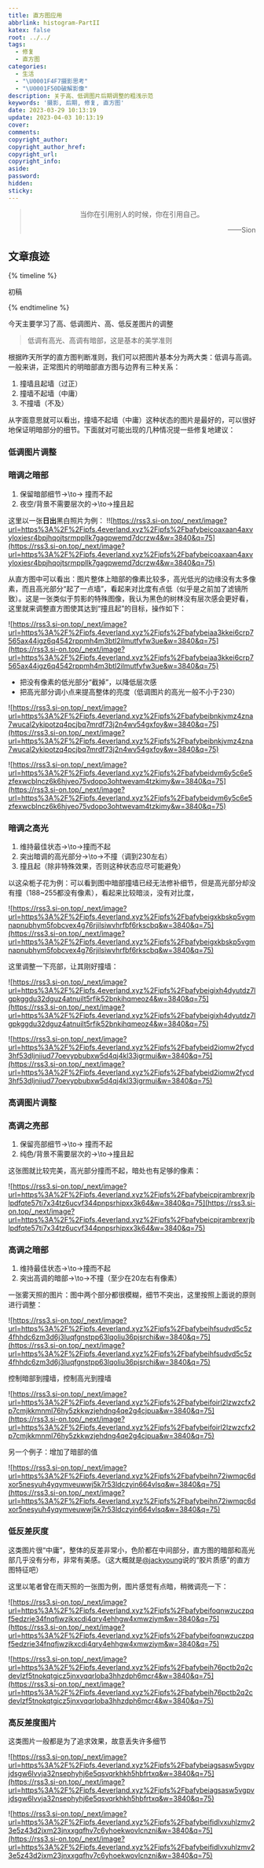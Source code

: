 ```yaml
---
title: 直方图应用
abbrlink: histogram-PartII
katex: false
root: ../../
tags:
  - 修复
  - 直方图
categories:
  - 生活
  - "\U0001F4F7摄影思考"
  - "\U0001F50D破解影像"
description: 关于高、低调图片后期调整的粗浅示范
keywords: '摄影, 后期, 修复, 直方图'
date: 2023-03-29 10:13:19
update: 2023-04-03 10:13:19
cover:
comments:
copyright_author:
copyright_author_href:
copyright_url:
copyright_info:
aside:
password:
hidden:
sticky:
---
```


> <center>当你在引用别人的时候，你在引用自己。</center>
> <p align="right">——Sion</p>
## 文章痕迹
{% timeline %}
<!-- timeline 2023-03-29-->
初稿
<!-- endtimeline -->
{% endtimeline %}

今天主要学习了高、低调图片、高、低反差图片的调整

> 低调有高光、高调有暗部，这是基本的美学准则
> 

根据昨天所学的直方图判断准则，我们可以把图片基本分为两大类：低调与高调。一般来讲，正常图片的明暗部直方图与边界有三种关系：

1. 撞墙且起墙（过正）
2. 撞墙不起墙（中庸）
3. 不撞墙（不及）

从字面意思就可以看出，撞墙不起墙（中庸）这种状态的图片是最好的，可以很好地保证明暗部分的细节。下面就对可能出现的几种情况提一些修复地建议：

### 低调图片调整

### 暗调之暗部

1. 保留暗部细节→\to→ 撞而不起
2. 夜空/背景不需要层次的→\to→撞且起

这里以一张**日出**黑白照片为例：
!![https://rss3.si-on.top/_next/image?url=https%3A%2F%2Fipfs.4everland.xyz%2Fipfs%2Fbafybeicoaxaan4axvyloxiesr4bpjhqojtsrmppllk7gagpwemd7dcrzw4&w=3840&q=75](https://rss3.si-on.top/_next/image?url=https%3A%2F%2Fipfs.4everland.xyz%2Fipfs%2Fbafybeicoaxaan4axvyloxiesr4bpjhqojtsrmppllk7gagpwemd7dcrzw4&w=3840&q=75)

从直方图中可以看出：图片整体上暗部的像素比较多，高光低光的边缘没有太多像素，而且高光部分“起了一点墙”，看起来对比度有点低（似乎是之前加了滤镜所致）。这是一张类似于剪影的特殊图像，我认为黑色的树林没有层次感会更好看，这里就来调整直方图使其达到“撞且起”的目标，操作如下：

![https://rss3.si-on.top/_next/image?url=https%3A%2F%2Fipfs.4everland.xyz%2Fipfs%2Fbafybeiaa3kkei6crp7565ax44jgz6q4542rppmh4m3btl2ilmutfyfw3ue&w=3840&q=75](https://rss3.si-on.top/_next/image?url=https%3A%2F%2Fipfs.4everland.xyz%2Fipfs%2Fbafybeiaa3kkei6crp7565ax44jgz6q4542rppmh4m3btl2ilmutfyfw3ue&w=3840&q=75)

- 把没有像素的低光部分“截掉”，以降低层次感
- 把高光部分调小点来提高整体的亮度（低调图片的高光一般不小于230）

![https://rss3.si-on.top/_next/image?url=https%3A%2F%2Fipfs.4everland.xyz%2Fipfs%2Fbafybeibnkjvmz4zna7wucal2ykipotzq4pcjbq7mrdf73j2n4wv54gxfoy&w=3840&q=75](https://rss3.si-on.top/_next/image?url=https%3A%2F%2Fipfs.4everland.xyz%2Fipfs%2Fbafybeibnkjvmz4zna7wucal2ykipotzq4pcjbq7mrdf73j2n4wv54gxfoy&w=3840&q=75)

![https://rss3.si-on.top/_next/image?url=https%3A%2F%2Fipfs.4everland.xyz%2Fipfs%2Fbafybeidvm6y5c6e5zfexwcblncz6k6hjveo75vdopo3ohtwevam4tzkimy&w=3840&q=75](https://rss3.si-on.top/_next/image?url=https%3A%2F%2Fipfs.4everland.xyz%2Fipfs%2Fbafybeidvm6y5c6e5zfexwcblncz6k6hjveo75vdopo3ohtwevam4tzkimy&w=3840&q=75)

### 暗调之高光

1. 维持最佳状态→\to→撞而不起
2. 突出暗调的高光部分→\to→不撞（调到230左右）
3. 撞且起（除非特殊效果，否则这种状态应尽可能避免）

以这朵栀子花为例：可以看到图中暗部撞墙已经无法修补细节，但是高光部分却没有撞（188~255都没有像素），看起来比较暗淡，没有对比度，

![https://rss3.si-on.top/_next/image?url=https%3A%2F%2Fipfs.4everland.xyz%2Fipfs%2Fbafybeigxkbskp5vgmnapnubhym5fobcvex4g76rjilsiwvhrfbf6rkscbq&w=3840&q=75](https://rss3.si-on.top/_next/image?url=https%3A%2F%2Fipfs.4everland.xyz%2Fipfs%2Fbafybeigxkbskp5vgmnapnubhym5fobcvex4g76rjilsiwvhrfbf6rkscbq&w=3840&q=75)

这里调整一下亮部，让其刚好撞墙：

![https://rss3.si-on.top/_next/image?url=https%3A%2F%2Fipfs.4everland.xyz%2Fipfs%2Fbafybeigixh4dyutdz7lgpkggdu32dguz4atnuilt5rfik52bnkihqmeoz4&w=3840&q=75](https://rss3.si-on.top/_next/image?url=https%3A%2F%2Fipfs.4everland.xyz%2Fipfs%2Fbafybeigixh4dyutdz7lgpkggdu32dguz4atnuilt5rfik52bnkihqmeoz4&w=3840&q=75)

![https://rss3.si-on.top/_next/image?url=https%3A%2F%2Fipfs.4everland.xyz%2Fipfs%2Fbafybeid2iomw2fycd3hf53dljniiud77oevypbubxw5d4qj4kl33jgrmui&w=3840&q=75](https://rss3.si-on.top/_next/image?url=https%3A%2F%2Fipfs.4everland.xyz%2Fipfs%2Fbafybeid2iomw2fycd3hf53dljniiud77oevypbubxw5d4qj4kl33jgrmui&w=3840&q=75)

### 高调图片调整

### 高调之亮部

1. 保留亮部细节→\to→ 撞而不起
2. 纯色/背景不需要层次的→\to→撞且起

这张图就比较完美，高光部分撞而不起，暗处也有足够的像素：

![https://rss3.si-on.top/_next/image?url=https%3A%2F%2Fipfs.4everland.xyz%2Fipfs%2Fbafybeicpjrambrexrjblpdfqte57ti7x34tz6ucvf344pnpsrhipxx3k64&w=3840&q=75](https://rss3.si-on.top/_next/image?url=https%3A%2F%2Fipfs.4everland.xyz%2Fipfs%2Fbafybeicpjrambrexrjblpdfqte57ti7x34tz6ucvf344pnpsrhipxx3k64&w=3840&q=75)

### 高调之暗部

1. 维持最佳状态→\to→撞而不起
2. 突出高调的暗部→\to→不撞（至少在20左右有像素）

一张雾天照的图片：图中两个部分都很模糊，细节不突出，这里按照上面说的原则进行调整：

![https://rss3.si-on.top/_next/image?url=https%3A%2F%2Fipfs.4everland.xyz%2Fipfs%2Fbafybeihfsudvd5c5z4fhhdc6zm3d6j3luqfgnstpp63lqoliu36pjsrchi&w=3840&q=75](https://rss3.si-on.top/_next/image?url=https%3A%2F%2Fipfs.4everland.xyz%2Fipfs%2Fbafybeihfsudvd5c5z4fhhdc6zm3d6j3luqfgnstpp63lqoliu36pjsrchi&w=3840&q=75)

控制暗部到撞墙，控制高光到撞墙

![https://rss3.si-on.top/_next/image?url=https%3A%2F%2Fipfs.4everland.xyz%2Fipfs%2Fbafybeifoirl2lzwzcfx2p7cmjkkmnml76hy5zkkwzjehdng4qe2g4cjpua&w=3840&q=75](https://rss3.si-on.top/_next/image?url=https%3A%2F%2Fipfs.4everland.xyz%2Fipfs%2Fbafybeifoirl2lzwzcfx2p7cmjkkmnml76hy5zkkwzjehdng4qe2g4cjpua&w=3840&q=75)

另一个例子：增加了暗部的值

![https://rss3.si-on.top/_next/image?url=https%3A%2F%2Fipfs.4everland.xyz%2Fipfs%2Fbafybeihn72iwmqc6dxor5nesyuh4yqymveuwwj5k7r53ldczyin664vlsq&w=3840&q=75](https://rss3.si-on.top/_next/image?url=https%3A%2F%2Fipfs.4everland.xyz%2Fipfs%2Fbafybeihn72iwmqc6dxor5nesyuh4yqymveuwwj5k7r53ldczyin664vlsq&w=3840&q=75)

### 低反差灰度

这类图片很“中庸”，整体的反差非常小，色阶都在中间部分，直方图的暗部和高光部几乎没有分布，非常有美感。（这大概就是[@jackyoung](https://jackyoung.xlog.app/)说的“胶片质感”的直方图特征吧）

这里以笔者曾在雨天照的一张图为例，图片感觉有点暗，稍微调亮一下：

![https://rss3.si-on.top/_next/image?url=https%3A%2F%2Fipfs.4everland.xyz%2Fipfs%2Fbafybeifoqnwzuczpqf5edzrie34fnqfjwzjkxcdi4qry4ehhgw4xmwziym&w=3840&q=75](https://rss3.si-on.top/_next/image?url=https%3A%2F%2Fipfs.4everland.xyz%2Fipfs%2Fbafybeifoqnwzuczpqf5edzrie34fnqfjwzjkxcdi4qry4ehhgw4xmwziym&w=3840&q=75)

![https://rss3.si-on.top/_next/image?url=https%3A%2F%2Fipfs.4everland.xyz%2Fipfs%2Fbafybeih76pctb2q2cdevlzf5tnokqtgicz5jnxvqqrloba3hhzdph6mcr4&w=3840&q=75](https://rss3.si-on.top/_next/image?url=https%3A%2F%2Fipfs.4everland.xyz%2Fipfs%2Fbafybeih76pctb2q2cdevlzf5tnokqtgicz5jnxvqqrloba3hhzdph6mcr4&w=3840&q=75)

### 高反差度图片

这类图片一般都是为了追求效果，故意丢失许多细节

![https://rss3.si-on.top/_next/image?url=https%3A%2F%2Fipfs.4everland.xyz%2Fipfs%2Fbafybeiagsasw5vgpvjdsgw6lvvja32nsephyhj6e5qsvqrkhkh5hbfrtxq&w=3840&q=75](https://rss3.si-on.top/_next/image?url=https%3A%2F%2Fipfs.4everland.xyz%2Fipfs%2Fbafybeiagsasw5vgpvjdsgw6lvvja32nsephyhj6e5qsvqrkhkh5hbfrtxq&w=3840&q=75)

![https://rss3.si-on.top/_next/image?url=https%3A%2F%2Fipfs.4everland.xyz%2Fipfs%2Fbafybeifidlvxuhlzmv23e5z43d2jxm23jnxxgqfhv7c6yhoekwovlcnzni&w=3840&q=75](https://rss3.si-on.top/_next/image?url=https%3A%2F%2Fipfs.4everland.xyz%2Fipfs%2Fbafybeifidlvxuhlzmv23e5z43d2jxm23jnxxgqfhv7c6yhoekwovlcnzni&w=3840&q=75)
